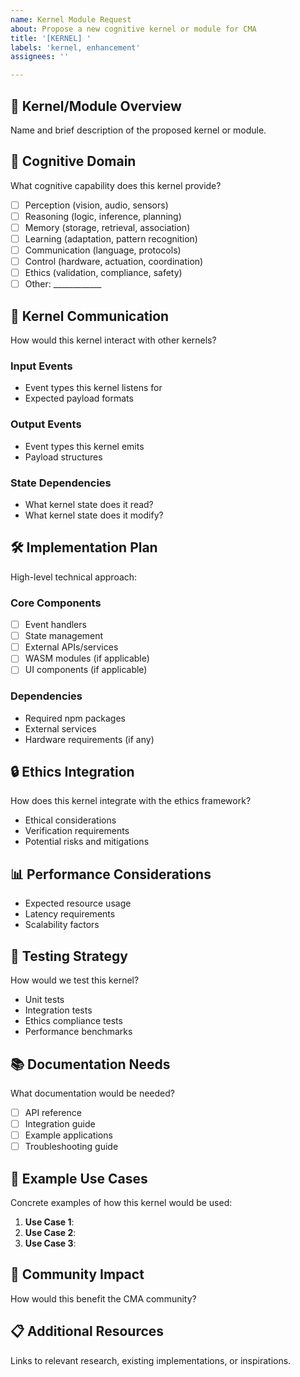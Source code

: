 ```yaml
---
name: Kernel Module Request
about: Propose a new cognitive kernel or module for CMA
title: '[KERNEL] '
labels: 'kernel, enhancement'
assignees: ''

---
```


## 🧠 Kernel/Module Overview
Name and brief description of the proposed kernel or module.

## 🎯 Cognitive Domain
What cognitive capability does this kernel provide?
- [ ] Perception (vision, audio, sensors)
- [ ] Reasoning (logic, inference, planning)
- [ ] Memory (storage, retrieval, association)
- [ ] Learning (adaptation, pattern recognition)
- [ ] Communication (language, protocols)
- [ ] Control (hardware, actuation, coordination)
- [ ] Ethics (validation, compliance, safety)
- [ ] Other: ____________

## 🔄 Kernel Communication
How would this kernel interact with other kernels?

### Input Events
- Event types this kernel listens for
- Expected payload formats

### Output Events
- Event types this kernel emits
- Payload structures

### State Dependencies
- What kernel state does it read?
- What kernel state does it modify?

## 🛠 Implementation Plan
High-level technical approach:

### Core Components
- [ ] Event handlers
- [ ] State management
- [ ] External APIs/services
- [ ] WASM modules (if applicable)
- [ ] UI components (if applicable)

### Dependencies
- Required npm packages
- External services
- Hardware requirements (if any)

## 🔒 Ethics Integration
How does this kernel integrate with the ethics framework?
- Ethical considerations
- Verification requirements
- Potential risks and mitigations

## 📊 Performance Considerations
- Expected resource usage
- Latency requirements
- Scalability factors

## 🧪 Testing Strategy
How would we test this kernel?
- Unit tests
- Integration tests
- Ethics compliance tests
- Performance benchmarks

## 📚 Documentation Needs
What documentation would be needed?
- [ ] API reference
- [ ] Integration guide
- [ ] Example applications
- [ ] Troubleshooting guide

## 🎨 Example Use Cases
Concrete examples of how this kernel would be used:

1. **Use Case 1**: 
2. **Use Case 2**: 
3. **Use Case 3**: 

## 🤝 Community Impact
How would this benefit the CMA community?

## 📋 Additional Resources
Links to relevant research, existing implementations, or inspirations.